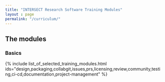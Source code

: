 ```yaml
---
title: "INTERSECT Research Software Training Modules"
layout : page
permalink: "/curriculum/" 
---
```


## The modules

### Basics


{% include list_of_selected_training_modules.html ids="design,packaging,collabgit,issues,prs,licensing,review,community,testing,ci-cd,documentation,project-management" %}




